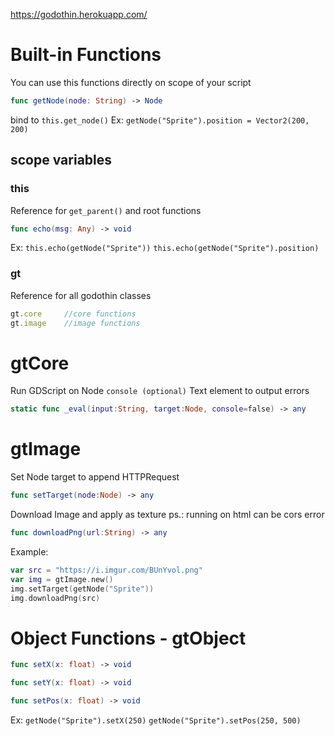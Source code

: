 https://godothin.herokuapp.com/

# Built-in Functions

You can use this functions directly on scope of your script

```swift
func getNode(node: String) -> Node
```
bind to `this.get_node()`
Ex: `getNode("Sprite").position = Vector2(200, 200)`

## scope variables 

### this
Reference for `get_parent()` and root functions

```swift
func echo(msg: Any) -> void
```
Ex: `this.echo(getNode("Sprite"))` `this.echo(getNode("Sprite").position)`

### gt
Reference for all godothin classes
```js
gt.core     //core functions
gt.image    //image functions
```

# gtCore

Run GDScript on Node
`console (optional)` Text element to output errors

```swift
static func _eval(input:String, target:Node, console=false) -> any
```

# gtImage

Set Node target to append HTTPRequest
```swift
func setTarget(node:Node) -> any
```
Download Image and apply as texture
ps.: running on html can be cors error
```swift
func downloadPng(url:String) -> any
```

Example:
```swift
var src = "https://i.imgur.com/BUnYvol.png"
var img = gtImage.new()
img.setTarget(getNode("Sprite"))
img.downloadPng(src)
```

# Object Functions - gtObject

```swift
func setX(x: float) -> void
```
```swift
func setY(x: float) -> void
```
```swift
func setPos(x: float) -> void
```

Ex: `getNode("Sprite").setX(250)` `getNode("Sprite").setPos(250, 500)`